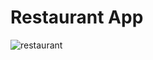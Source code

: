 # Restaurant App

![restaurant](https://user-images.githubusercontent.com/100087318/178108881-47ded884-9ac1-466a-8880-5b8cff3a200c.png)

